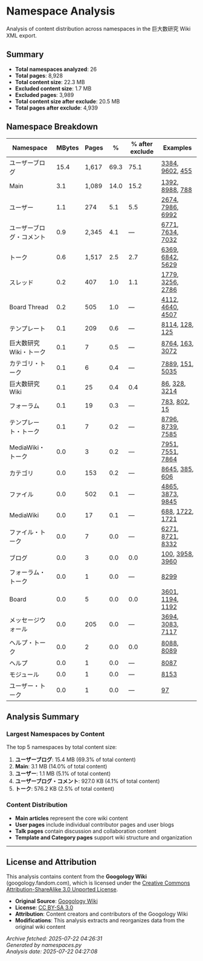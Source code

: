# Namespace Analysis

Analysis of content distribution across namespaces in the 巨大数研究 Wiki XML export.

## Summary

- **Total namespaces analyzed**: 26
- **Total pages**: 8,928
- **Total content size**: 22.3 MB
- **Excluded content size**: 1.7 MB
- **Excluded pages**: 3,989
- **Total content size after exclude**: 20.5 MB
- **Total pages after exclude**: 4,939

## Namespace Breakdown

| Namespace | MBytes | Pages | % | % after exclude | Examples |
|-----------|--------|-------|---|-----------------|----------|
| ユーザーブログ | 15.4 | 1,617 | 69.3 | 75.1 | [3384](https://googology.fandom.com/ja/?curid=3384), [9602](https://googology.fandom.com/ja/?curid=9602), [455](https://googology.fandom.com/ja/?curid=455) |
| Main | 3.1 | 1,089 | 14.0 | 15.2 | [1392](https://googology.fandom.com/ja/?curid=1392), [8988](https://googology.fandom.com/ja/?curid=8988), [788](https://googology.fandom.com/ja/?curid=788) |
| ユーザー | 1.1 | 274 | 5.1 | 5.5 | [2674](https://googology.fandom.com/ja/?curid=2674), [7986](https://googology.fandom.com/ja/?curid=7986), [6992](https://googology.fandom.com/ja/?curid=6992) |
| ユーザーブログ・コメント | 0.9 | 2,345 | 4.1 | — | [6771](https://googology.fandom.com/ja/?curid=6771), [7634](https://googology.fandom.com/ja/?curid=7634), [7032](https://googology.fandom.com/ja/?curid=7032) |
| トーク | 0.6 | 1,517 | 2.5 | 2.7 | [6369](https://googology.fandom.com/ja/?curid=6369), [6842](https://googology.fandom.com/ja/?curid=6842), [5629](https://googology.fandom.com/ja/?curid=5629) |
| スレッド | 0.2 | 407 | 1.0 | 1.1 | [1779](https://googology.fandom.com/ja/?curid=1779), [3256](https://googology.fandom.com/ja/?curid=3256), [2786](https://googology.fandom.com/ja/?curid=2786) |
| Board Thread | 0.2 | 505 | 1.0 | — | [4112](https://googology.fandom.com/ja/?curid=4112), [4640](https://googology.fandom.com/ja/?curid=4640), [4507](https://googology.fandom.com/ja/?curid=4507) |
| テンプレート | 0.1 | 209 | 0.6 | — | [8114](https://googology.fandom.com/ja/?curid=8114), [128](https://googology.fandom.com/ja/?curid=128), [125](https://googology.fandom.com/ja/?curid=125) |
| 巨大数研究 Wiki・トーク | 0.1 | 7 | 0.5 | — | [8764](https://googology.fandom.com/ja/?curid=8764), [163](https://googology.fandom.com/ja/?curid=163), [3072](https://googology.fandom.com/ja/?curid=3072) |
| カテゴリ・トーク | 0.1 | 6 | 0.4 | — | [7889](https://googology.fandom.com/ja/?curid=7889), [151](https://googology.fandom.com/ja/?curid=151), [5035](https://googology.fandom.com/ja/?curid=5035) |
| 巨大数研究 Wiki | 0.1 | 25 | 0.4 | 0.4 | [86](https://googology.fandom.com/ja/?curid=86), [328](https://googology.fandom.com/ja/?curid=328), [3214](https://googology.fandom.com/ja/?curid=3214) |
| フォーラム | 0.1 | 19 | 0.3 | — | [783](https://googology.fandom.com/ja/?curid=783), [802](https://googology.fandom.com/ja/?curid=802), [15](https://googology.fandom.com/ja/?curid=15) |
| テンプレート・トーク | 0.1 | 7 | 0.2 | — | [8796](https://googology.fandom.com/ja/?curid=8796), [8739](https://googology.fandom.com/ja/?curid=8739), [7585](https://googology.fandom.com/ja/?curid=7585) |
| MediaWiki・トーク | 0.0 | 3 | 0.2 | — | [7951](https://googology.fandom.com/ja/?curid=7951), [7551](https://googology.fandom.com/ja/?curid=7551), [7864](https://googology.fandom.com/ja/?curid=7864) |
| カテゴリ | 0.0 | 153 | 0.2 | — | [8645](https://googology.fandom.com/ja/?curid=8645), [385](https://googology.fandom.com/ja/?curid=385), [606](https://googology.fandom.com/ja/?curid=606) |
| ファイル | 0.0 | 502 | 0.1 | — | [4865](https://googology.fandom.com/ja/?curid=4865), [3873](https://googology.fandom.com/ja/?curid=3873), [9845](https://googology.fandom.com/ja/?curid=9845) |
| MediaWiki | 0.0 | 17 | 0.1 | — | [688](https://googology.fandom.com/ja/?curid=688), [1722](https://googology.fandom.com/ja/?curid=1722), [1721](https://googology.fandom.com/ja/?curid=1721) |
| ファイル・トーク | 0.0 | 7 | 0.0 | — | [6271](https://googology.fandom.com/ja/?curid=6271), [8721](https://googology.fandom.com/ja/?curid=8721), [8332](https://googology.fandom.com/ja/?curid=8332) |
| ブログ | 0.0 | 3 | 0.0 | 0.0 | [100](https://googology.fandom.com/ja/?curid=100), [3958](https://googology.fandom.com/ja/?curid=3958), [3960](https://googology.fandom.com/ja/?curid=3960) |
| フォーラム・トーク | 0.0 | 1 | 0.0 | — | [8299](https://googology.fandom.com/ja/?curid=8299) |
| Board | 0.0 | 5 | 0.0 | 0.0 | [3601](https://googology.fandom.com/ja/?curid=3601), [1194](https://googology.fandom.com/ja/?curid=1194), [1192](https://googology.fandom.com/ja/?curid=1192) |
| メッセージウォール | 0.0 | 205 | 0.0 | — | [3694](https://googology.fandom.com/ja/?curid=3694), [3083](https://googology.fandom.com/ja/?curid=3083), [7117](https://googology.fandom.com/ja/?curid=7117) |
| ヘルプ・トーク | 0.0 | 2 | 0.0 | 0.0 | [8088](https://googology.fandom.com/ja/?curid=8088), [8089](https://googology.fandom.com/ja/?curid=8089) |
| ヘルプ | 0.0 | 1 | 0.0 | — | [8087](https://googology.fandom.com/ja/?curid=8087) |
| モジュール | 0.0 | 1 | 0.0 | — | [8153](https://googology.fandom.com/ja/?curid=8153) |
| ユーザー・トーク | 0.0 | 1 | 0.0 | — | [97](https://googology.fandom.com/ja/?curid=97) |

## Analysis Summary

### Largest Namespaces by Content
The top 5 namespaces by total content size:

1. **ユーザーブログ**: 15.4 MB (69.3% of total content)
2. **Main**: 3.1 MB (14.0% of total content)
3. **ユーザー**: 1.1 MB (5.1% of total content)
4. **ユーザーブログ・コメント**: 927.0 KB (4.1% of total content)
5. **トーク**: 576.2 KB (2.5% of total content)

### Content Distribution
- **Main articles** represent the core wiki content
- **User pages** include individual contributor pages and user blogs
- **Talk pages** contain discussion and collaboration content
- **Template and Category pages** support wiki structure and organization
---

## License and Attribution

This analysis contains content from the **Googology Wiki** (googology.fandom.com), which is licensed under the [Creative Commons Attribution-ShareAlike 3.0 Unported License](https://creativecommons.org/licenses/by-sa/3.0/).

- **Original Source**: [Googology Wiki](https://googology.fandom.com)
- **License**: [CC BY-SA 3.0](https://creativecommons.org/licenses/by-sa/3.0/)
- **Attribution**: Content creators and contributors of the Googology Wiki
- **Modifications**: This analysis extracts and reorganizes data from the original wiki content

*Archive fetched: 2025-07-22 04:26:31*  
*Generated by namespaces.py*  
*Analysis date: 2025-07-22 04:27:08*
